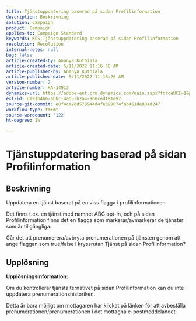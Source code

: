 ```yaml
---
title: Tjänstuppdatering baserad på sidan Profilinformation
description: Beskrivning
solution: Campaign
product: Campaign
applies-to: Campaign Standard
keywords: KCS,Tjänstuppdatering baserad på sidan Profilinformation
resolution: Resolution
internal-notes: null
bug: false
article-created-by: Ananya Kuthiala
article-created-date: 5/11/2022 11:16:58 AM
article-published-by: Ananya Kuthiala
article-published-date: 5/11/2022 11:18:26 AM
version-number: 2
article-number: KA-14913
dynamics-url: https://adobe-ent.crm.dynamics.com/main.aspx?forceUCI=1&pagetype=entityrecord&etn=knowledgearticle&id=9bbe52db-1bd1-ec11-a7b5-0022480a8e40
exl-id: da91b4b6-abbc-4ad5-b2a4-900cedf81e97
source-git-commit: e8f4ca2dd578944d4fe399074fab461de88ad247
workflow-type: tm+mt
source-wordcount: '122'
ht-degree: 1%

---
```


# Tjänstuppdatering baserad på sidan Profilinformation

## Beskrivning


Uppdatera en tjänst baserat på en viss flagga i profilinformationen



Det finns t.ex. en tjänst med namnet ABC opt-in, och på sidan Profilinformation finns det en flagga som markerar/avmarkerar de tjänster som är tillgängliga.

Går det att prenumerera/avbryta prenumerationen på tjänsten genom att ange flaggan som true/false i kryssrutan Tjänst på sidan Profilinformation?
















## Upplösning


<b>Upplösningsinformation:</b>



Om du kontrollerar tjänstalternativet på sidan Profilinformation kan du inte uppdatera prenumerationshistoriken.

Detta är bara möjligt om mottagaren har klickat på länken för att avbeställa prenumerationen/prenumerationen i det mottagna e-postmeddelandet.
